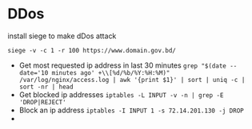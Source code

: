 # DDos

install siege to make dDos attack
```shell
siege -v -c 1 -r 100 https://www.domain.gov.bd/
```

* Get most requested ip address in last 30 minutes `grep "$(date --date='10 minutes ago' +\\[%d/%b/%Y:%H:%M)" /var/log/nginx/access.log | awk '{print $1}' | sort | uniq -c | sort -nr | head`
* Get blocked ip addresses `iptables -L INPUT -v -n | grep -E 'DROP|REJECT'`
* Block an ip address `iptables -I INPUT 1 -s 72.14.201.130 -j DROP`
* 

